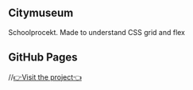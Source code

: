 ## Citymuseum
Schoolprocekt. 
Made to understand CSS grid and flex

## GitHub Pages

//[👉Visit the project👈]( https://claudiaar.github.io/citymuseum/.) 
